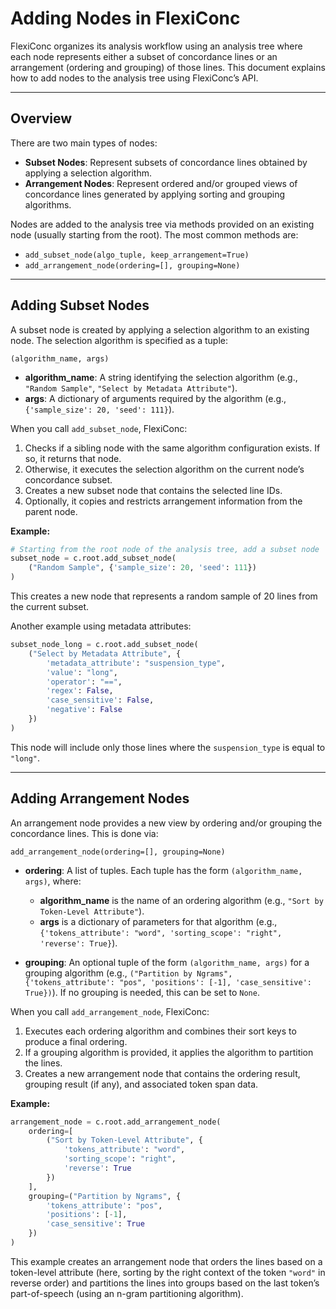 # Adding Nodes in FlexiConc

FlexiConc organizes its analysis workflow using an analysis tree where each node represents either a subset of concordance lines or an arrangement (ordering and grouping) of those lines. This document explains how to add nodes to the analysis tree using FlexiConc’s API.

---

## Overview

There are two main types of nodes:

- **Subset Nodes**: Represent subsets of concordance lines obtained by applying a selection algorithm.
- **Arrangement Nodes**: Represent ordered and/or grouped views of concordance lines generated by applying sorting and grouping algorithms.

Nodes are added to the analysis tree via methods provided on an existing node (usually starting from the root). The most common methods are:

- `add_subset_node(algo_tuple, keep_arrangement=True)`
- `add_arrangement_node(ordering=[], grouping=None)`

---

## Adding Subset Nodes

A subset node is created by applying a selection algorithm to an existing node. The selection algorithm is specified as a tuple:

```
(algorithm_name, args)
```

- **algorithm_name**: A string identifying the selection algorithm (e.g., `"Random Sample"`, `"Select by Metadata Attribute"`).
- **args**: A dictionary of arguments required by the algorithm (e.g., `{'sample_size': 20, 'seed': 111}`).

When you call `add_subset_node`, FlexiConc:
1. Checks if a sibling node with the same algorithm configuration exists. If so, it returns that node.
2. Otherwise, it executes the selection algorithm on the current node’s concordance subset.
3. Creates a new subset node that contains the selected line IDs.
4. Optionally, it copies and restricts arrangement information from the parent node.

**Example:**

```python
# Starting from the root node of the analysis tree, add a subset node
subset_node = c.root.add_subset_node(
    ("Random Sample", {'sample_size': 20, 'seed': 111})
)
```

This creates a new node that represents a random sample of 20 lines from the current subset.

Another example using metadata attributes:

```python
subset_node_long = c.root.add_subset_node(
    ("Select by Metadata Attribute", {
        'metadata_attribute': "suspension_type", 
        'value': "long",
        'operator': "==",
        'regex': False,
        'case_sensitive': False,
        'negative': False
    })
)
```

This node will include only those lines where the `suspension_type` is equal to `"long"`.

---

## Adding Arrangement Nodes

An arrangement node provides a new view by ordering and/or grouping the concordance lines. This is done via:

```
add_arrangement_node(ordering=[], grouping=None)
```

- **ordering**: A list of tuples. Each tuple has the form `(algorithm_name, args)`, where:
  - **algorithm_name** is the name of an ordering algorithm (e.g., `"Sort by Token-Level Attribute"`).
  - **args** is a dictionary of parameters for that algorithm (e.g., `{'tokens_attribute': "word", 'sorting_scope': "right", 'reverse': True}`).
  
- **grouping**: An optional tuple of the form `(algorithm_name, args)` for a grouping algorithm (e.g., `("Partition by Ngrams", {'tokens_attribute': "pos", 'positions': [-1], 'case_sensitive': True})`). If no grouping is needed, this can be set to `None`.

When you call `add_arrangement_node`, FlexiConc:
1. Executes each ordering algorithm and combines their sort keys to produce a final ordering.
2. If a grouping algorithm is provided, it applies the algorithm to partition the lines.
3. Creates a new arrangement node that contains the ordering result, grouping result (if any), and associated token span data.

**Example:**

```python
arrangement_node = c.root.add_arrangement_node(
    ordering=[
        ("Sort by Token-Level Attribute", {
            'tokens_attribute': "word",
            'sorting_scope': "right",
            'reverse': True
        })
    ],
    grouping=("Partition by Ngrams", {
        'tokens_attribute': "pos",
        'positions': [-1],
        'case_sensitive': True
    })
)
```

This example creates an arrangement node that orders the lines based on a token-level attribute (here, sorting by the right context of the token `"word"` in reverse order) and partitions the lines into groups based on the last token’s part-of-speech (using an n-gram partitioning algorithm).
